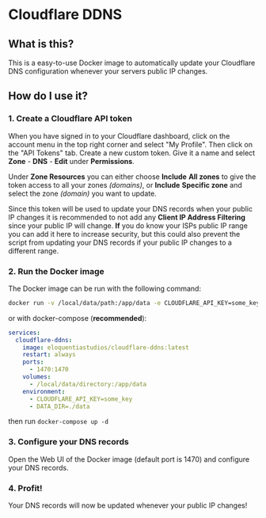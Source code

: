 # Cloudflare DDNS

## What is this?

This is a easy-to-use Docker image to automatically update your Cloudflare DNS configuration whenever your servers public IP changes.

## How do I use it?

### 1. Create a Cloudflare API token

When you have signed in to your Cloudflare dashboard, click on the account menu in the top right corner and select "My Profile". Then click on the "API Tokens" tab. Create a new custom token. Give it a name and select **Zone** - **DNS** - **Edit** under **Permissions**.

Under **Zone Resources** you can either choose **Include** **All zones** to give the token access to all your zones _(domains)_, or **Include** **Specific zone** and select the zone _(domain)_ you want to update.

Since this token will be used to update your DNS records when your public IP changes it is recommended to not add any **Client IP Address Filtering** since your public IP will change. **If** you do know your ISPs public IP range you can add it here to increase security, but this could also prevent the script from updating your DNS records if your public IP changes to a different range.

### 2. Run the Docker image

The Docker image can be run with the following command:

```sh
docker run -v /local/data/path:/app/data -e CLOUDFLARE_API_KEY=some_key -e DATA_DIR=./data -p 1470:1470 eloquentiastudios/cloudflare-ddns:latest
```

or with docker-compose (**recommended**):

```yaml
services:
  cloudflare-ddns:
    image: eloquentiastudios/cloudflare-ddns:latest
    restart: always
    ports:
      - 1470:1470
    volumes:
      - /local/data/directory:/app/data
    environment:
      - CLOUDFLARE_API_KEY=some_key
      - DATA_DIR=./data
```

then run `docker-compose up -d`

### 3. Configure your DNS records

Open the Web UI of the Docker image (default port is 1470) and configure your DNS records.

### 4. Profit!

Your DNS records will now be updated whenever your public IP changes!

